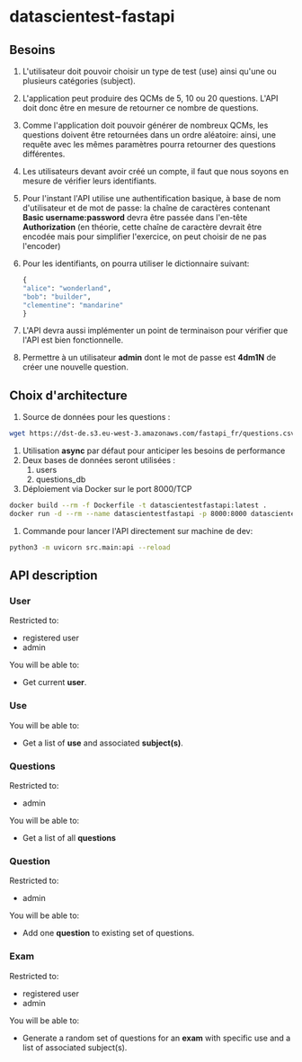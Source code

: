 # datascientest-fastapi

## Besoins

1. L'utilisateur doit pouvoir choisir un type de test (use) ainsi qu'une ou plusieurs catégories (subject).
1. L'application peut produire des QCMs de 5, 10 ou 20 questions. L'API doit donc être en mesure de retourner ce nombre de questions.
1. Comme l'application doit pouvoir générer de nombreux QCMs, les questions doivent être retournées dans un ordre aléatoire: ainsi, une requête avec les mêmes paramètres pourra retourner des questions différentes.
1. Les utilisateurs devant avoir créé un compte, il faut que nous soyons en mesure de vérifier leurs identifiants.
1. Pour l'instant l'API utilise une authentification basique, à base de nom d'utilisateur et de mot de passe: la chaîne de caractères contenant **Basic username:password** devra être passée dans l'en-tête **Authorization** (en théorie, cette chaîne de caractère devrait être encodée mais pour simplifier l'exercice, on peut choisir de ne pas l'encoder)
1. Pour les identifiants, on pourra utiliser le dictionnaire suivant:

    ```python
    {
    "alice": "wonderland",
    "bob": "builder",
    "clementine": "mandarine"
    }
    ```

1. L'API devra aussi implémenter un point de terminaison pour vérifier que l'API est bien fonctionnelle.
1. Permettre à un utilisateur **admin** dont le mot de passe est **4dm1N** de créer une nouvelle question.

## Choix d'architecture

1. Source de données pour les questions :

```bash
wget https://dst-de.s3.eu-west-3.amazonaws.com/fastapi_fr/questions.csv
```

1. Utilisation **async** par défaut pour anticiper les besoins de performance
1. Deux bases de données seront utilisées :
    1. users
    1. questions_db
1. Déploiement via Docker sur le port 8000/TCP

```bash
docker build --rm -f Dockerfile -t datascientestfastapi:latest .
docker run -d --rm --name datascientestfastapi -p 8000:8000 datascientestfastapi:latest
```

1. Commande pour lancer l'API directement sur machine de dev:

```bash
python3 -m uvicorn src.main:api --reload
```

## API description

### User

Restricted to:

* registered user
* admin

You will be able to:

* Get current **user**.

### Use

You will be able to:

* Get a list of **use** and associated **subject(s)**.

### Questions

Restricted to:

* admin

You will be able to:

* Get a list of all **questions**

### Question

Restricted to:

* admin

You will be able to:

* Add one **question** to existing set of questions.

### Exam

Restricted to:

* registered user
* admin

You will be able to:

* Generate a random set of questions for an **exam** with specific use and a list of associated subject(s).
